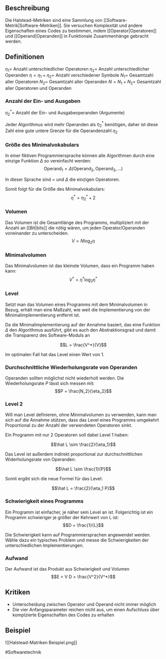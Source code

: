 ## Beschreibung
Die Halstead-Metriken sind eine Sammlung von [[Software-Metrik|Software-Metriken]]. 
Sie versuchen Komplexität und andere Eigenschaften eines Codes zu bestimmen, indem [[Operator|Operatoren]] und [[Operand|Operanden]] in Funktionale Zusammenhänge gebracht werden.

## Definitionen
$\eta_1 =$ Anzahl unterschiedlicher Operatoren
$\eta_2 =$ Anzahl unterschiedlicher Operanden
$\eta = \eta_1 + \eta_2 =$ Anzahl verschiedener Symbole
$N_1 =$ Gesamtzahl aller Operatoren
$N_2 =$ Gesamtzahl aller Operanden
$N = N_1 + N_2 =$ Gesamtzahl aller Operatoren und Operanden

### Anzahl der Ein- und Ausgaben
$\eta_2^* =$ Anzahl der Ein- und Ausgabeoperanden (Argumente)

Jeder Algorithmus wird mehr Operanden als $\eta_2^*$ benötigen, daher ist diese Zahl eine gute untere Grenze für die Operandenzahl $\eta_2$

### Größe des Minimalvokabulars
In einer fiktiven Programmiersprache können alle Algorithmen durch eine einzige Funktion $\Delta$ so vereinfacht werden:
$$\text{Operand}_1 = \Delta(\text{Operand}_2, \text{Operand}_3, ...)$$

In dieser Sprache sind $=$ und $\Delta$ die einzigen Operatoren.

Somit folgt für die Größe des Minimalvokabulars:
$$\eta^* = \eta_2^* + 2$$

### Volumen
Das Volumen ist die Gesamtlänge des Programms, multipliziert mit der Anzahl an [[Bit|bits]] die nötig wären, um jeden Operator/Operanden voneinander zu unterscheiden.
$$V = N \log_2 \eta$$

### Minimalvolumen
Das Minimalvolumen ist das kleinste Volumen, dass ein Programm haben kann:
$$V^*= \eta^* \log_2 \eta^*$$

### Level
Setzt man das Volumen eines Programms mit dem Minimalvolumen in Bezug, erhält man eine Maßzahl, wie weit die Implementierung von der Minimalimplementierung entfernt ist.

Da die Minimalimplementierung auf der Annahme basiert, das eine Funktion $\Delta$ den Algorithmus ausführt, gibt es auch den Abstraktionsgrad und damit die Transparenz des Software-Moduls an

$$L = \frac{V^*}{V}$$

Im optimalen Fall hat das Level einen Wert von 1.

### Durchschnittliche Wiederholungsrate von Operanden
Operanden sollten möglichst nicht wiederholt werden. Die Wiederholungsrate $P$ lässt sich messen mit:
$$P = \frac{N_2}{\eta_2}$$

### Level 2
Will man Level definieren, ohne Minimalvolumen zu verwenden, kann man sich auf die Annahme stützen, dass das Level eines Programms umgekehrt Proportional zu der Anzahl der verwendeten Operatoren sinkt.

Ein Programm mit nur 2 Operatoren soll dabei Level 1 haben:

$$\hat L \sim \frac{2}{\eta_1}$$

Das Level ist außerdem indirekt proportional zur durchschnittlichen Widerholungsrate von Operanden:

$$\hat L \sim \frac{1}{P}$$

Somit ergibt sich die neue Formel für das Level:

$$\hat L = \frac{2}{\eta_1 P}$$

### Schwierigkeit eines Programms
Ein Programm ist einfacher, je näher sein Level an ist. Folgerichtig ist ein Programm schwieriger je größer der Kehrwert von L ist:
$$D = \frac{1}{L}$$

Die Schwierigkeit kann auf Programmiersprachen angewendet werden.
Wähle dazu ein typisches Problem und messe die Schwierigkeiten der unterschiedlichen Implementierungen.

### Aufwand
Der Aufwand ist das Produkt aus Schwierigkeit und Volumen
$$E = V D = \frac{V^2}{V^*}$$

## Kritiken
- Unterscheidung zwischen Operator und Operand nicht immer möglich
- Die vier Anfangsparameter reichen nicht aus, um einen Aufschluss über komplzierte Eigenschaften des Codes zu erhalten

## Beispiel
![[Halstead-Matriken Beispiel.png]]

#Softwaretechnik 